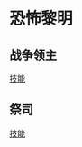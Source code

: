 # 恐怖黎明

## 战争领主

[技能](https://www.grimtools.com/calc/8NKqYjpV)

## 祭司

[技能](https://www.grimtools.com/calc/p25kBvoZ)
